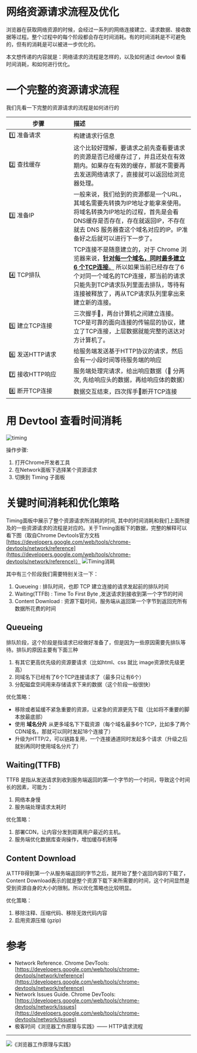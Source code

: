 # 网络资源请求流程及优化


浏览器在获取网络资源的时候，会经过一系列的网络连接建立、请求数据、接收数据等过程。整个过程中的每个阶段都会存在时间消耗。有的时间消耗是不可避免的，但有的消耗是可以被进一步优化的。

本文想传递的内容就是：网络请求的流程是怎样的，以及如何通过 devtool 查看时间消耗，和如何进行优化。


# 一个完整的资源请求流程
我们先看一下完整的资源请求的流程是如何进行的

<style>
table tr > td:first-child {
  width: 10em;
}
</style>

步骤|描述
-- | :--
1️⃣ 准备请求|构建请求行信息
2️⃣ 查找缓存|这个比较好理解，要请求之前先查看要请求的资源是否已经缓存过了，并且还处在有效期内。如果存在有效的缓存，那就不需要再去发送网络请求了，直接就可以返回给浏览器处理。
3️⃣ 准备IP|一般来说，我们给到的资源都是一个URL，其域名需要先转换为IP地址才能拿来使用。将域名转换为IP地址的过程，首先是会看DNS缓存是否存在，存在就返回IP，不存在就去 DNS 服务器查这个域名对应的IP。IP准备好之后就可以进行下一步了。
4️⃣ TCP排队|TCP连接不是随意建立的，对于 Chrome 浏览器来说，<u>**针对每一个域名，同时最多建立 6 个TCP连接**。</u> 所以如果当前已经存在了6个对同一个域名的TCP连接，那当前的请求只能先到TCP请求队列里面去排队，等待有连接被释放了，再从TCP请求队列里拿出来建立新的连接。
5️⃣ 建立TCP连接|三次握手🤝，两台计算机之间建立连接。TCP是可靠的面向连接的传输层的协议，建立了TCP连接，上层数据就能完整的送达对方计算机了。
6️⃣ 发送HTTP请求|给服务端发送基于HTTP协议的请求，然后会有一小段时间等待服务端的响应
7️⃣ 接收HTTP响应|服务端处理完请求，给出响应数据（🔆 分两次, 先给响应头的数据，再给响应体的数据）
8️⃣ 断开TCP连接|数据交互结束，四次挥手👋断开TCP连接


# 用 Devtool 查看时间消耗
![timing](https://cdn.jsdelivr.net/gh/arronKler/oss@master/uPic/2020_12/dHO1r5_11_10-11-10.png)

操作步骤:
1. 打开Chrome开发者工具
2. 在Network面板下选择某个资源请求
3. 切换到 Timing 子面板

# 关键时间消耗和优化策略
Timing面板中展示了整个资源请求所消耗的时间, 其中的时间消耗和我们上面所提及的一些资源请求的流程是对应的。关于Timing面板下的数据，完整的解释可以看下图（取自Chrome Devtools官方文档 [https://developers.google.com/web/tools/chrome-devtools/network/reference](https://developers.google.com/web/tools/chrome-devtools/network/reference)）
![Timing消耗](https://cdn.jsdelivr.net/gh/arronKler/oss@master/uPic/2020_12/3UKAFq_11_11-10-23.png)

其中有三个阶段我们需要特别关注一下：
1. Queueing : 排队时间，也即 TCP 建立连接的请求发起前的排队时间
2. Waiting(TTFB) : Time To First Byte ,发送请求到接收到第一个字节的时间
3. Content Download : 资源下载时间，服务端从返回第一个字节到返回完所有数据所花费的时间

## Queueing
排队阶段，这个阶段是指请求已经做好准备了，但是因为一些原因需要先排队等待。排队的原因主要有下面三种
1. 有其它更高优先级的资源要请求（比如html、css 就比 image资源优先级更高）
2. 同域名下已经有了6个TCP连接请求了（最多只让有6个）
3. 分配磁盘空间用来存储请求下来的数据（这个阶段一般很快）

优化策略：
- 移除或者延缓不紧急重要的资源，让紧急的资源更先下载（比如将不重要的脚本放最底部）
- 使用 **域名分片** 从更多域名下下载资源（每个域名最多6个TCP，比如多了两个CDN域名，那就可以同时发起18个连接了）
- 升级为HTTP/2，可以链路复用，一个连接通道同时发起多个请求（升级之后就别再同时使用域名分片了）
  

## Waiting(TTFB)
TTFB 是指从发送请求到收到服务端返回的第一个字节的一个时间，导致这个时间长的因素，可能为：
1. 网络本身慢
2. 服务端处理请求太耗时

优化策略：
1. 部署CDN，让内容分发到距离用户最近的主机。
2. 服务端优化数据库查询操作，增加缓存机制等


## Content Download
从TTFB得到第一个从服务端返回的字节之后，就开始了整个返回内容的下载了，Content Download表示的就是整个资源下载下来所需要的时间，这个时间显然是受到资源自身的大小的限制。所以优化策略也比较明显。

优化策略：
1. 移除注释、压缩代码、移除无效代码内容
2. 启用资源压缩 (gzip)


# 参考
- Network Reference. Chrome DevTools: [https://developers.google.com/web/tools/chrome-devtools/network/reference](https://developers.google.com/web/tools/chrome-devtools/network/reference)
- Network Issues Guide. Chrome DevTools: [https://developers.google.com/web/tools/chrome-devtools/network/issues](https://developers.google.com/web/tools/chrome-devtools/network/issues)
- 极客时间《浏览器工作原理与实践》—— HTTP请求流程

---

![《浏览器工作原理与实践》](https://cdn.jsdelivr.net/gh/arronKler/oss@master/uPic/2020_12/uWolOb_11_11-39-25.jpg)